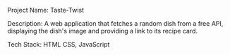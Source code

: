 Project Name: Taste-Twist

Description: A web application that fetches a random dish from a free API, displaying the dish's image and providing a link to its recipe card.​

Tech Stack: HTML CSS, JavaScript

